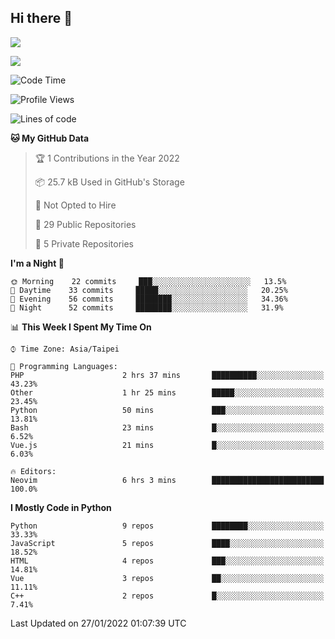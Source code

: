 ## Hi there 👋

![](https://github-readme-stats.vercel.app/api?username=CSY54&theme=nord&show_icons=true)

![](https://github-readme-stats.vercel.app/api/top-langs/?username=CSY54&theme=nord&layout=compact&card_width=445)

<!--START_SECTION:waka-->
![Code Time](http://img.shields.io/badge/Code%20Time-885%20hrs%205%20mins-blue)

![Profile Views](http://img.shields.io/badge/Profile%20Views-10-blue)

![Lines of code](https://img.shields.io/badge/From%20Hello%20World%20I%27ve%20Written-107%20Thousand%20lines%20of%20code-blue)

**🐱 My GitHub Data** 

> 🏆 1 Contributions in the Year 2022
 > 
> 📦 25.7 kB Used in GitHub's Storage 
 > 
> 🚫 Not Opted to Hire
 > 
> 📜 29 Public Repositories 
 > 
> 🔑 5 Private Repositories  
 > 
**I'm a Night 🦉** 

```text
🌞 Morning    22 commits     ███░░░░░░░░░░░░░░░░░░░░░░   13.5% 
🌆 Daytime    33 commits     █████░░░░░░░░░░░░░░░░░░░░   20.25% 
🌃 Evening    56 commits     ████████░░░░░░░░░░░░░░░░░   34.36% 
🌙 Night      52 commits     ████████░░░░░░░░░░░░░░░░░   31.9%

```


📊 **This Week I Spent My Time On** 

```text
⌚︎ Time Zone: Asia/Taipei

💬 Programming Languages: 
PHP                      2 hrs 37 mins       ██████████░░░░░░░░░░░░░░░   43.23% 
Other                    1 hr 25 mins        █████░░░░░░░░░░░░░░░░░░░░   23.45% 
Python                   50 mins             ███░░░░░░░░░░░░░░░░░░░░░░   13.81% 
Bash                     23 mins             █░░░░░░░░░░░░░░░░░░░░░░░░   6.52% 
Vue.js                   21 mins             █░░░░░░░░░░░░░░░░░░░░░░░░   6.03%

🔥 Editors: 
Neovim                   6 hrs 3 mins        █████████████████████████   100.0%

```

**I Mostly Code in Python** 

```text
Python                   9 repos             ████████░░░░░░░░░░░░░░░░░   33.33% 
JavaScript               5 repos             ████░░░░░░░░░░░░░░░░░░░░░   18.52% 
HTML                     4 repos             ███░░░░░░░░░░░░░░░░░░░░░░   14.81% 
Vue                      3 repos             ██░░░░░░░░░░░░░░░░░░░░░░░   11.11% 
C++                      2 repos             █░░░░░░░░░░░░░░░░░░░░░░░░   7.41%

```



 Last Updated on 27/01/2022 01:07:39 UTC
<!--END_SECTION:waka-->

<!--
**CSY54/CSY54** is a ✨ _special_ ✨ repository because its `README.md` (this file) appears on your GitHub profile.

Here are some ideas to get you started:

- 🔭 I’m currently working on ...
- 🌱 I’m currently learning ...
- 👯 I’m looking to collaborate on ...
- 🤔 I’m looking for help with ...
- 💬 Ask me about ...
- 📫 How to reach me: ...
- 😄 Pronouns: ...
- ⚡ Fun fact: ...
-->
